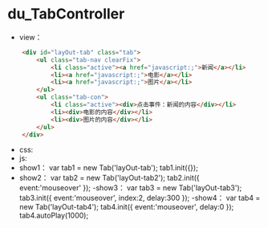 # du_TabController

- view：
```html
    <div id="layOut-tab" class="tab">
        <ul class="tab-nav clearFix">
            <li class="active"><a href="javascript:;">新闻</a></li>
            <li><a href="javascript:;">电影</a></li>
            <li><a href="javascript:;">图片</a></li>
        </ul>
        <ul class="tab-con">
            <li class="active"><div>点击事件：新闻的内容</div></li>
            <li><div>电影的内容</div></li>
            <li><div>图片的内容</div></li>
        </ul>
    </div>
```
- css:
    <link rel="stylesheet" href="css/reset.css"/>
    <link rel="stylesheet" href="css/du_TabController.css"/>
- js:
    <script src="js/du_TabController.js"></script>
- show1：
    var tab1 = new Tab('layOut-tab');
    tab1.init({});
- show2：
    var tab2 = new Tab('layOut-tab2');
    tab2.init({
        event:'mouseover'
    });
-show3：
    var tab3 = new Tab('layOut-tab3');
    tab3.init({
        event:'mouseover',
        index:2,
        delay:300
    });
-show4：
    var tab4 = new Tab('layOut-tab4');
    tab4.init({
        event:'mouseover',
        delay:0
    });
    tab4.autoPlay(1000);
